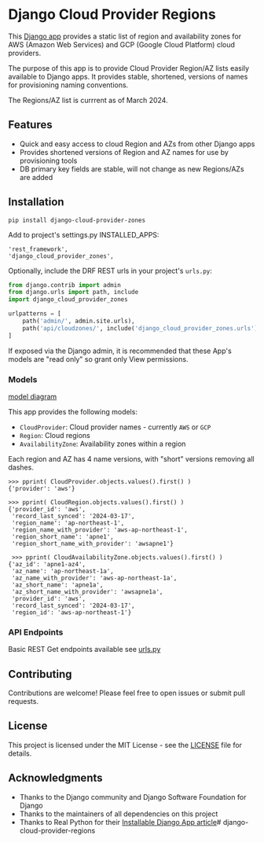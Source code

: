 # Django Cloud Provider Regions

This [Django app](https://docs.djangoproject.com/en/5.0/ref/applications/) provides a static list of region and availability zones for AWS (Amazon Web Services) and GCP (Google Cloud Platform) cloud providers.

The purpose of this app is to provide Cloud Provider Region/AZ lists easily available to Django apps. It provides stable, shortened, versions of names for provisioning  naming conventions.

The Regions/AZ list is currrent as of March 2024.

## Features
- Quick and easy access to cloud Region and AZs from other Django apps
- Provides shortened versions of Region and AZ names for use by provisioning tools
- DB primary key fields are stable, will not change as new Regions/AZs are added

## Installation

`pip install django-cloud-provider-zones`

Add to project's settings.py INSTALLED_APPS:
```
'rest_framework',
'django_cloud_provider_zones',
```

Optionally, include the DRF REST urls in your project's `urls.py`:
```python
from django.contrib import admin
from django.urls import path, include
import django_cloud_provider_zones

urlpatterns = [
    path('admin/', admin.site.urls),
    path('api/cloudzones/', include('django_cloud_provider_zones.urls')),
]
```
If exposed via the Django admin, it is recommended that these App's models are "read only" so grant only View permissions.

### Models
[model diagram](https://github.com/yolabingo/django-cloud-provider-zones/blob/main/django_models.png)

This app provides the following models:
- `CloudProvider`: Cloud provider names - currently `AWS` or `GCP` 
- `Region`: Cloud regions
- `AvailabilityZone`: Availability zones within a region

Each region and AZ has 4 name versions, with "short" versions removing all dashes.

```
>>> pprint( CloudProvider.objects.values().first() )
{'provider': 'aws'}

>>> pprint( CloudRegion.objects.values().first() )
{'provider_id': 'aws',
 'record_last_synced': '2024-03-17',
 'region_name': 'ap-northeast-1',
 'region_name_with_provider': 'aws-ap-northeast-1',
 'region_short_name': 'apne1',
 'region_short_name_with_provider': 'awsapne1'}

 >>> pprint( CloudAvailabilityZone.objects.values().first() )
{'az_id': 'apne1-az4',
 'az_name': 'ap-northeast-1a',
 'az_name_with_provider': 'aws-ap-northeast-1a',
 'az_short_name': 'apne1a',
 'az_short_name_with_provider': 'awsapne1a',
 'provider_id': 'aws',
 'record_last_synced': '2024-03-17',
 'region_id': 'aws-ap-northeast-1'}
```

### API Endpoints

Basic REST Get endpoints available see [urls.py](https://github.com/yolabingo/django-cloud-provider-zones/blob/main/src/django_cloud_provider_zones/urls.py)

## Contributing

Contributions are welcome! Please feel free to open issues or submit pull requests.

## License

This project is licensed under the MIT License - see the [LICENSE](LICENSE) file for details.

## Acknowledgments

- Thanks to the Django community and Django Software Foundation for Django
- Thanks to the maintainers of all dependencies on this project
- Thanks to Real Python for their [Installable Django App article](https://realpython.com/installable-django-app/)# django-cloud-provider-regions
